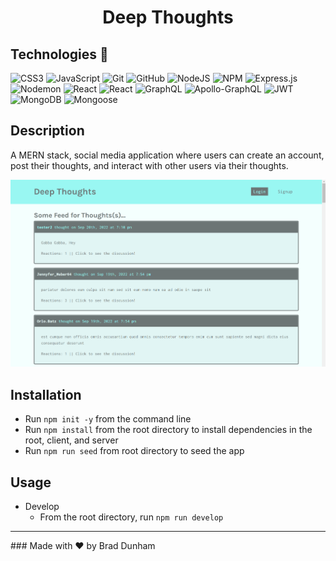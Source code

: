 <h1 align='center'>Deep Thoughts</h1>

## Technologies 🤖

![CSS3](https://img.shields.io/badge/css3-%231572B6.svg?style=plastic&logo=css3&logoColor=white)
![JavaScript](https://img.shields.io/badge/javascript-%23323330.svg?style=plastic&logo=javascript&logoColor=%23F7DF1E)
![Git](https://img.shields.io/badge/-Git-F05032?style=plastic&logo=Git&logoColor=white)
![GitHub](https://img.shields.io/badge/github-%23121011.svg?style=plastic&logo=github&logoColor=white)
![NodeJS](https://img.shields.io/badge/node.js-6DA55F?style=plastic&logo=node.js&logoColor=white)
![NPM](https://img.shields.io/badge/-npm-%23323330?style=plastic&logo=npm&logoColor=white)
![Express.js](https://img.shields.io/badge/express.js-%23404d59.svg?style=plastic&logo=express&logoColor=%2361DAFB)
![Nodemon](https://img.shields.io/badge/Nodemon-4F4D3F?style=plastic&logo=nodemon)
![React](https://img.shields.io/badge/react-%2320232a.svg?style=plastic&logo=react&logoColor=%2361DAFB)
![React](https://img.shields.io/badge/JSX-F9DC3e.svg?style=plastic&logo=react&logoColor=purple)
![GraphQL](https://img.shields.io/badge/-GraphQL-E10098?style=plastic&logo=graphql&logoColor=white)
![Apollo-GraphQL](https://img.shields.io/badge/-ApolloGraphQL-311C87?style=plastic&logo=apollo-graphql)
![JWT](https://img.shields.io/badge/JWT-black?style=plastic&logo=JSON%20web%20tokens)
![MongoDB](https://img.shields.io/badge/MongoDB-%234ea94b.svg?style=plastic&logo=mongodb&logoColor=white)
![Mongoose](https://img.shields.io/badge/6.5.4-Mongoose-%23800000?style=plastic)




## Description

A MERN stack, social media application where users can create an account, post their thoughts, and interact with other users via their thoughts.

![Deep Thoughts](./client/src/assets/images/deep-thoughts.png)

## Installation

* Run `npm init -y` from the command line
* Run `npm install` from the root directory to install dependencies in the root, client, and server
* Run `npm run seed` from root directory to seed the app

## Usage
* Develop
     * From the root directory, run `npm run develop`

<hr>
### Made with ❤️ by  Brad Dunham








